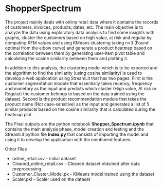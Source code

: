 # ShopperSpectrum

The project mainly deals with online retail data where it contains the records of customers, invoices, products, dates, etc. The main objective is to analyze the data using exploratory data analysis to find some insights with graphs, cluster the customers based on high value, at risk and regular by computing RFM values and using KMeans clustering taking n=3 (Found optimal from the elbow curve) and generate a product heatmap based on the correlation between them by generating user-item pivot table and calculating the cosine similarity between them and plotting it.

In addition to this analysis, the clustering model which is to be exported and the algorithm to find the similarity (using cosine similarity) is used to develop a web application using StreamLit that has two pages. First is the customer segmentation module that essentially takes recency, frequency and monetary as the input and predicts which cluster (High value, At risk or Regular) the customer belongs to based on the data trained using the dataset. Second is the product recommendation module that takes the product name (Not case-sensitive) as the input and generates a list of 5 similar products based on the cosine similarity that is calculated during the heatmap plot.

The Final outputs are the python notebook **Shopper_Spectrum.ipynb** that contains the main analysis phase, model creation and testing and the StreamLit python file **Index.py** that consists of importing the model and using it to develop the application with the mentioned features.

Other Files
* online_retail.csv - Initial dataset
* Cleaned_online_retail.csv - Cleaned dataset obtained after data preprocessing
* Customer_Cluster_Model.pk - KMeans model trained using the dataset
* Scaler.pkl - Scaler used on the dataset